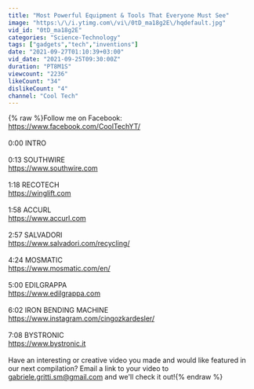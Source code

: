 ```yaml
---
title: "Most Powerful Equipment & Tools That Everyone Must See"
image: "https:\/\/i.ytimg.com\/vi\/0tD_ma18g2E\/hqdefault.jpg"
vid_id: "0tD_ma18g2E"
categories: "Science-Technology"
tags: ["gadgets","tech","inventions"]
date: "2021-09-27T01:10:39+03:00"
vid_date: "2021-09-25T09:30:00Z"
duration: "PT8M1S"
viewcount: "2236"
likeCount: "34"
dislikeCount: "4"
channel: "Cool Tech"
---
```

{% raw %}Follow me on Facebook: <a rel="nofollow" target="blank" href="https://www.facebook.com/CoolTechYT/">https://www.facebook.com/CoolTechYT/</a><br /><br />0:00 INTRO<br /><br />0:13 SOUTHWIRE <br /><a rel="nofollow" target="blank" href="https://www.southwire.com">https://www.southwire.com</a><br /><br />1:18 RECOTECH <br /><a rel="nofollow" target="blank" href="https://winglift.com">https://winglift.com</a><br /><br />1:58 ACCURL <br /><a rel="nofollow" target="blank" href="https://www.accurl.com">https://www.accurl.com</a><br /><br />2:57 SALVADORI <br /><a rel="nofollow" target="blank" href="https://www.salvadori.com/recycling/">https://www.salvadori.com/recycling/</a><br /><br />4:24 MOSMATIC <br /><a rel="nofollow" target="blank" href="https://www.mosmatic.com/en/">https://www.mosmatic.com/en/</a><br /> <br />5:00 EDILGRAPPA <br /><a rel="nofollow" target="blank" href="https://www.edilgrappa.com">https://www.edilgrappa.com</a><br /><br />6:02 IRON BENDING MACHINE <br /><a rel="nofollow" target="blank" href="https://www.instagram.com/cingozkardesler/">https://www.instagram.com/cingozkardesler/</a><br /><br />7:08 BYSTRONIC <br /><a rel="nofollow" target="blank" href="https://www.bystronic.it">https://www.bystronic.it</a><br /><br />Have an interesting or creative video you made and would like featured in our next compilation? Email a link to your video to gabriele.gritti.sm@gmail.com and we'll check it out!{% endraw %}
